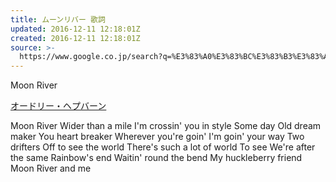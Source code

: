 ```yaml
---
title: ムーンリバー 歌詞
updated: 2016-12-11 12:18:01Z
created: 2016-12-11 12:18:01Z
source: >-
  https://www.google.co.jp/search?q=%E3%83%A0%E3%83%BC%E3%83%B3%E3%83%AA%E3%83%90%E3%83%BC+%E6%AD%8C%E8%A9%9E&oq=%E3%83%A0%E3%83%BC%E3%83%B3%E3%83%AA%E3%83%90%E3%83%BC&aqs=chrome.1.69i57j0l5.3935j0j7&sourceid=chrome&ie=UTF-8
---
```


Moon River

[オードリー・ヘプバーン](https://www.google.co.jp/search?q=%E3%82%AA%E3%83%BC%E3%83%89%E3%83%AA%E3%83%BC%E3%83%BB%E3%83%98%E3%83%83%E3%83%97%E3%83%90%E3%83%BC%E3%83%B3&stick=H4sIAAAAAAAAAONgVuLQz9U3SClMzgUAbbIDFQwAAAA&sa=X&ved=0ahUKEwi1zp33juzQAhVBRJQKHVGFBd0QMQgkMAA)

Moon River
Wider than a mile
I'm crossin' you in style
Some day
Old dream maker
You heart breaker
Wherever you're goin'
I'm goin' your way
Two drifters
Off to see the world
There's such a lot of world
To see
We're after the same
Rainbow's end
Waitin' round the bend
My huckleberry friend
Moon River
and me